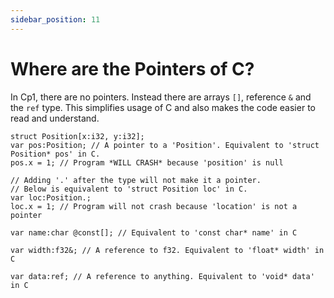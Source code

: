 ```yaml
---
sidebar_position: 11
---
```


# Where are the Pointers of C?

In Cp1, there are no pointers. Instead there are arrays `[]`, reference `&` and the `ref` type. This simplifies usage of C and also makes the code easier to read and understand.
```cpone
struct Position[x:i32, y:i32];
var pos:Position; // A pointer to a 'Position'. Equivalent to 'struct Position* pos' in C.
pos.x = 1; // Program *WILL CRASH* because 'position' is null

// Adding '.' after the type will not make it a pointer.
// Below is equivalent to 'struct Position loc' in C.
var loc:Position.;
loc.x = 1; // Program will not crash because 'location' is not a pointer

var name:char @const[]; // Equivalent to 'const char* name' in C

var width:f32&; // A reference to f32. Equivalent to 'float* width' in C

var data:ref; // A reference to anything. Equivalent to 'void* data' in C
```
